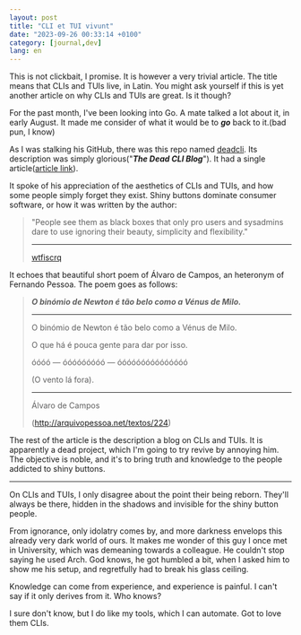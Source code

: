 ```yaml
---
layout: post
title: "CLI et TUI vivunt"
date: "2023-09-26 00:33:14 +0100"
category: [journal,dev]
lang: en
---
```


This is not clickbait, I promise. It is however a very trivial article.
The title means that CLIs and TUIs live, in Latin. You might ask yourself if
this is yet another article on why CLIs and TUIs are great. Is it though?

For the past month, I've been looking into Go. A mate talked a lot about it,
in early August. It made me consider of what it would be to ***go*** back
to it.(bad pun, I know)

As I was stalking his GitHub, there was this repo named
[deadcli](https://github.com/wtfiscrq/deadcli). Its description was simply
glorious("***The Dead CLI Blog***"). It had a single article([article link]).

It spoke of his appreciation of the aesthetics of CLIs and TUIs, and how some
people simply forget they exist. Shiny buttons dominate consumer software, or
how it was written by the author:

> "People see them as black boxes that only pro users and sysadmins dare to use
> ignoring their beauty, simplicity and flexibility."
>
> ---
> [wtfiscrq]

It echoes that beautiful short poem of Álvaro de Campos, an heteronym of
Fernando Pessoa. The poem goes as follows:

> ***O binómio de Newton é tão belo como a Vénus de Milo.***
>
> ---
> O binómio de Newton é tão belo como a Vénus de Milo.
>
> O que há é pouca gente para dar por isso.
>
> óóóó — óóóóóóóóó — óóóóóóóóóóóóóóó
>
> (O vento lá fora).
>
> ---
> Álvaro de Campos
>
> (<http://arquivopessoa.net/textos/224>)

The rest of the article is the description a blog on CLIs and TUIs. It is
apparently a dead project, which I'm going to try revive by annoying him.
The objective is noble, and it's to bring truth and knowledge to the people
addicted to shiny buttons.

---

On CLIs and TUIs, I only disagree about the point their being reborn. They'll
always be there, hidden in the shadows and invisible for the shiny button
people.

From ignorance, only idolatry comes by, and more darkness envelops this
already very dark world of ours. It makes me wonder of this guy I once met in
University, which was demeaning towards a colleague. He couldn't stop saying
he used Arch. God knows, he got humbled a bit, when I asked him to show me his
setup, and regretfully had to break his glass ceiling.

Knowledge can come from experience, and experience is painful. I can't say
if it only derives from it. Who knows?

I sure don't know, but I do like my tools, which I can automate. Got to love
them CLIs.

[article link]: https://github.com/wtfiscrq/deadcli/blob/main/cl35oec3800jcmqnvgmdl62cw.md
[wtfiscrq]: https://github.com/wtfiscrq
